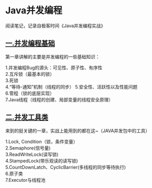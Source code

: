 # Java并发编程
阅读笔记，记录自极客时间《Java并发编程实战》

## [一.并发编程基础](https://github.com/LayneHuang/ForEasyCode/blob/master/java/concurrent_programming/concurrent_programming_base.md)
第一章讲解的主要是并发编程的一些基础知识：
  
1.并发编程Bug的源头：可见性、原子性、有序性  
2.互斥锁（最基本的锁）  
3.死锁  
4.“等待-通知”机制（线程的同步）
5.安全性、活跃性以及性能问题  
6.管程（锁的底层实现）  
7.Java线程（线程的创建、局部变量的线程安全原理）  

## [二.并发工具类](https://github.com/LayneHuang/ForEasyCode/blob/master/java/concurrent_programming/concurrent_programming_util.md)
来到的挺关键的一章，实战上能用到的都在这~（JAVA并发包中的工具）  

1.Lock, Condition（锁，条件变量）  
2.Semaphore(信号量)  
3.ReadWriteLock(读写锁)  
4.StampedLock(带乐观读的读写锁)  
5.CountDownLatch、CyclicBarrier(多线程的同步等待执行)  
6.原子类  
7.Executor与线程池  
